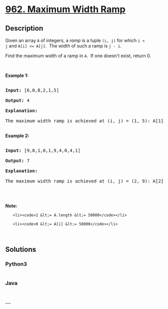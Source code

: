 # [962. Maximum Width Ramp](https://leetcode.com/problems/maximum-width-ramp)

## Description
<p>Given an array <code>A</code> of integers, a <em>ramp</em>&nbsp;is a tuple <code>(i, j)</code> for which <code>i &lt; j</code>&nbsp;and&nbsp;<code>A[i] &lt;= A[j]</code>.&nbsp; The width of such a&nbsp;ramp is <code>j - i</code>.</p>



<p>Find the maximum width of a ramp in <code>A</code>.&nbsp; If one doesn&#39;t exist, return 0.</p>



<p>&nbsp;</p>



<p><strong>Example 1:</strong></p>



<pre>

<strong>Input: </strong><span id="example-input-1-1">[6,0,8,2,1,5]</span>

<strong>Output: </strong><span id="example-output-1">4</span>

<strong>Explanation: </strong>

The maximum width ramp is achieved at (i, j) = (1, 5): A[1] = 0 and A[5] = 5.

</pre>



<div>

<p><strong>Example 2:</strong></p>



<pre>

<strong>Input: </strong><span id="example-input-2-1">[9,8,1,0,1,9,4,0,4,1]</span>

<strong>Output: </strong><span id="example-output-2">7</span>

<strong>Explanation: </strong>

The maximum width ramp is achieved at (i, j) = (2, 9): A[2] = 1 and A[9] = 1.

</pre>

</div>



<div>

<div>

<p>&nbsp;</p>



<p><strong>Note:</strong></p>



<ol>

	<li><code>2 &lt;= A.length &lt;= 50000</code></li>

	<li><code>0 &lt;= A[i] &lt;= 50000</code></li>

</ol>

</div>

</div>



<div>

<div>&nbsp;</div>

</div>




## Solutions


<!-- tabs:start -->

### **Python3**

```python

```

### **Java**

```java

```

### **...**
```

```

<!-- tabs:end -->